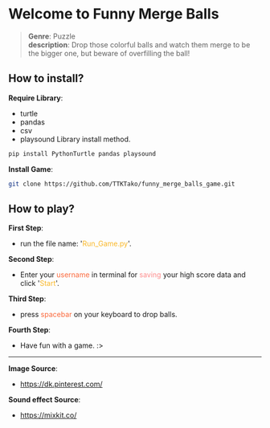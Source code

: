 # Welcome to Funny Merge Balls
> **Genre**: Puzzle\
> **description**: Drop those colorful balls and watch them merge to be the bigger one, but beware of overfilling the ball!


## How to install?

**Require Library**:
- turtle
- pandas
- csv
- playsound
Library install method.
```bash
pip install PythonTurtle pandas playsound
```

**Install Game**:
```bash
git clone https://github.com/TTKTako/funny_merge_balls_game.git
```


## How to play?

**First Step**:
- run the file name: '<font color="#fab727">Run_Game.py</font>'.

**Second Step**:
- Enter your <font color="#fb683b">username</font> in terminal for <font color="#fe8e8e">saving</font> your high score data and click '<font color="#fab727">Start</font>'.

**Third Step**:
- press <font color="#fb683b">spacebar</font> on your keyboard to drop balls.

**Fourth Step**:
- Have fun with a game. :>


---


**Image Source**:
- https://dk.pinterest.com/

**Sound effect Source**:
- https://mixkit.co/